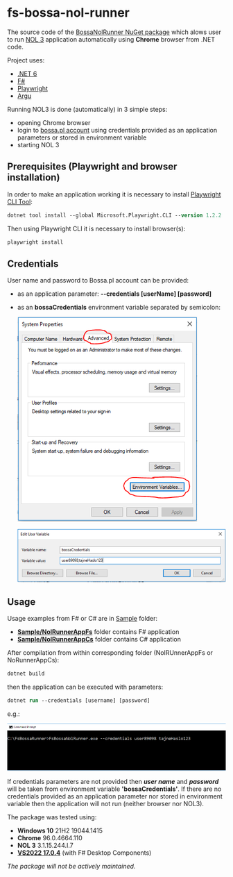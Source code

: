 # fs-bossa-nol-runner

The source code of the [BossaNolRunner NuGet package](https://www.nuget.org/packages/BossaNolRunner/) which alows user to run [NOL 3](http://bossa.pl/oferta/internet/pomoc/nol/) application automatically using **Chrome** browser from .NET code.

Project uses:

* [.NET 6](https://dotnet.microsoft.com/en-us/download/dotnet/6.0/)
* [F#](https://fsharp.org)
* [Playwright](https://playwright.dev/)
* [Argu](http://fsprojects.github.io/Argu/)

Running NOL3 is done (automatically) in 3 simple steps:

* opening Chrome browser
* login to [bossa.pl account](https://online.bossa.pl/bossaapp/login) using credentials provided as an application parameters or stored in environment variable
* starting NOL 3

## Prerequisites (Playwright and browser installation)

In order to make an application working it is necessary to install [Playwright CLI Tool](https://www.nuget.org/packages/Microsoft.Playwright.CLI/):

```ps
dotnet tool install --global Microsoft.Playwright.CLI --version 1.2.2
```

Then using Playwright CLI it is necessary to install browser(s):

```ps
playwright install
```

## Credentials

User name and password to Bossa.pl account can be provided:

* as an application parameter: **--credentials [userName] [password]**
* as an **bossaCredentials** environment variable separated by semicolon:
  
  ![EnvironmentVariables](docs/assets/EnvironmentVariables.png)

  ![BossaCredentials](docs/assets/BossaCredentials.png)

## Usage

Usage examples from F# or C# are in [Sample](https://github.com/zbigniew-gajewski/bossa-nol-runner/tree/master/Samples) folder:

* **[Sample/NolRunnerAppFs](https://github.com/zbigniew-gajewski/bossa-nol-runner/tree/master/Samples/NolRunnerAppFs)** folder contains F# application
* **[Sample/NolRunnerAppCs](https://github.com/zbigniew-gajewski/bossa-nol-runner/tree/master/Samples/NolRunnerAppCs)** folder contains C# application

After compilation from within corresponding folder (NolRUnnerAppFs or NoRunnerAppCs):
  
```ps
dotnet build
```

then the application can be executed with parameters:

```ps
dotnet run --credentials [username] [password]
```

e.g.:

![Parameters](docs/assets/FsBossaNolRunnerExe.png)
  
If credentials parameters are not provided then ***user name*** and ***password*** will be taken from environment variable **'bossaCredentials'**. If there are no credentials provided as an application parameter nor stored in environment variable then the application will not run (neither browser nor NOL3).

The package was tested using:

* **Windows 10** 21H2 19044.1415
* **Chrome**  96.0.4664.110
* **NOL 3** 3.1.15.244.I.7
* [**VS2022 17.0.4**](https://www.visualstudio.com/pl/downloads) (with F# Desktop Components)

*The package will not be actively maintained.*
